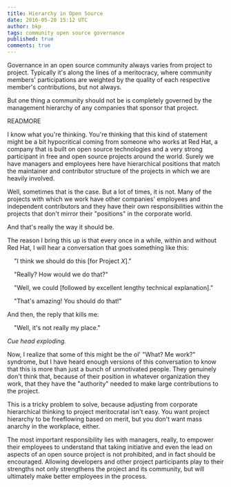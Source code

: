 ```yaml
---
title: Hierarchy in Open Source
date: 2016-05-20 15:12 UTC
author: bkp
tags: community open source governance
published: true
comments: true
---
```

Governance in an open source community always varies from project to project. Typically it's along the lines of a meritocracy, where community members' participations are weighted by the quality of each respective member's contributions, but not always.

But one thing a community should not be is completely governed by the management hierarchy of any companies that sponsor that project.

READMORE

I know what you're thinking. You're thinking that this kind of statement might be a bit hypocritical coming from someone who works at Red Hat, a company that is built on open source technologies and a very strong participant in free and open source projects around the world. Surely we have managers and employees here have hierarchical positions that match the maintainer and contributor structure of the projects in which we are heavily involved.

Well, sometimes that is the case. But a lot of times, it is not. Many of the projects with which we work have other companies' employees and independent contributors and they have their own responsibilities within the projects that don't mirror their "positions" in the corporate world.

And that's really the way it should be.

The reason I bring this up is that every once in a while, within and without Red Hat, I will hear a conversation that goes something like this:

&nbsp;&nbsp;&nbsp;&nbsp;"I think we should do this [for Project *X*]."

&nbsp;&nbsp;&nbsp;&nbsp;"Really? How would we do that?"

&nbsp;&nbsp;&nbsp;&nbsp;"Well, we could [followed by excellent lengthy technical explanation]."

&nbsp;&nbsp;&nbsp;&nbsp;"That's amazing! You should do that!"

And then, the reply that kills me:

&nbsp;&nbsp;&nbsp;&nbsp;"Well, it's not really my place."

*Cue head exploding.*

Now, I realize that some of this might be the ol' "What? Me work?" syndrome, but I have heard enough versions of this conversation to know that this is more than just a bunch of unmotivated people. They genuinely don't think that, because of their position in whatever organization they work, that they have the "authority" needed to make large contributions to the project.

This is a tricky problem to solve, because adjusting from corporate hierarchical thinking to project meritocratal isn't easy. You want project hierarchy to be freeflowing based on merit, but you don't want mass anarchy in the workplace, either.

The most important responsibility lies with managers, really, to empower their employees to understand that taking initiative and even the lead on aspects of an open source project is not prohibited, and in fact should be encouraged. Allowing developers and other project participants play to their strengths not only strengthens the project and its community, but will ultimately make better employees in the process.
